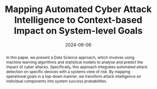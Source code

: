 ---
title: "Mapping Automated Cyber Attack Intelligence to Context-based Impact on System-level Goals"
authors:
- Pete Burnap
- Eirini Anthi
- Phillip Reinecke
- Lowri Williams
- Fengnian Cao
- Rakan Aldmoura
- Kevin Jones 

date: "2024-06-06"
doi: "https://www.mdpi.com/2624-800X/4/2/17"

# Schedule page publish date (NOT publication's date).
publishDate: ""

# Publication type.
# Legend: 0 = Uncategorized; 1 = Conference paper; 2 = Journal article;
# 3 = Preprint / Working Paper; 4 = Report; 5 = Book; 6 = Book section;
# 7 = Thesis; 8 = Patent
publication_types: ["2"]

# Publication name and optional abbreviated publication name.
publication: 'Journal of Cybersecurity and Privacy'
publication_short: ""

abstract: In this paper, we present a Data Science approach, which involves using machine learning algorithms and statistical models to analyse and predict the impact of cyber attacks. Specifically, this approach integrates automated attack detection on specific devices with a systems view of risk. By mapping operational goals in a top-down manner, we transform attack intelligence on individual components into system success probabilities.

# Summary. An optional shortened abstract.
summary: 

tags:
- cyber risk
- machine learning
- statistical modelling
- risk management
- industrial control systems
featured: true

# links:
# - icon: arxiv
#   icon_pack: ai
#   name: arXiv:2402.01670
#   url: https://www.mdpi.com/2078-2489/15/4/237
# - icon: inspire
#   icon_pack: ai
#   name: inspire1728738
#   url: https://inspirehep.net/literature/1728738
# - icon: springer
#   icon_pack: ai
#   name: JHEP 07 (2019) 123
#   url: https://doi.org/10.1007/JHEP07(2019)123
  
---